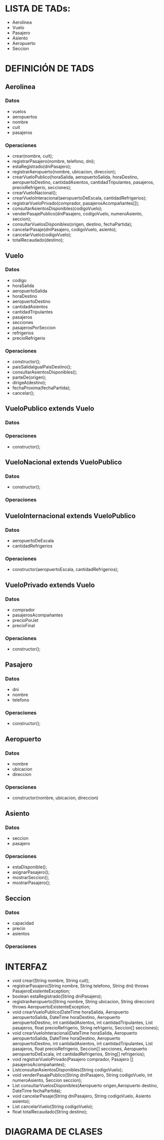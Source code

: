 # LISTA DE TADs:
- Aerolinea
- Vuelo
- Pasajero
- Asiento
- Aeropuerto
- Seccion

# DEFINICIÓN DE TADS

## Aerolinea
### Datos
- vuelos
- aeropuertos
- nombre
- cuit
- pasajeros
### Operaciones
- crear(nombre, cuit);
- registrarPasajero(nombre, telefono, dni);
- estaRegistrado(dniPasajero);
- registrarAeropuerto(nombre, ubicacion, direccion);
- crearVueloPublico(horaSalida, aeropuertoSalida, horaDestino, aeropuertoDestino, cantidadAsientos,
  cantidadTripulantes, pasajeros, precioRefrigerio, secciones);
- crearVueloNacional();
- crearVueloInteracional(aeropuertoDeEscala, cantidadRefrigerios);
- registrarVueloPrivado(comprador, pasajerosAcompañantes[]);
- consultarAsientosDisponibles(codigoVuelo);
- venderPasajePublico(dniPasajero, codigoVuelo, numeroAsiento, seccion);
- consultarVuelosDisponibles(origen, destino, fechaPartida);
- cancelarPasaje(dniPasajero, codigoVuelo, asiento);
- cancelarVuelo(codigoVuelo);
- totalRecaudado(destino);

## Vuelo
### Datos
- codigo
- horaSalida
- aeropuertoSalida
- horaDestino
- aeropuertoDestino
- cantidadAsientos
- cantidadTripulantes
- pasajeros
- secciones
- pasajerosPorSeccion
- refrigerios
- precioRefrigerio
### Operaciones
- constructor();
- paisSalidaIgualPaisDestino();
- consultarAsientosDisponibles();
- parteDe(origen);
- dirigeA(destino);
- fechaProxima(fechaPartida);
- cancelar();

## VueloPublico extends Vuelo
### Datos
### Operaciones
- constructor();

## VueloNacional extends VueloPublico
### Datos
- constructor();
### Operaciones

## VueloInternacional extends VueloPublico
### Datos
- aeropuertoDeEscala
- cantidadRefrigerios
### Operaciones
- constructor(aeropuertoEscala, cantidadRefrigerios);

## VueloPrivado extends Vuelo
### Datos
- comprador
- pasajerosAcompañantes
- precioPorJet
- precioFinal
### Operaciones
- constructor();

## Pasajero
### Datos
- dni
- nombre
- telefono
### Operaciones
- constructor();

## Aeropuerto
### Datos
- nombre
- ubicacion
- direccion
### Operaciones
- constructor(nombre, ubicacion, direccion)

## Asiento
### Datos
- seccion
- pasajero
### Operaciones
- estaDisponible();
- asignarPasajero();
- mostrarSeccion();
- mostrarPasajero();

## Seccion
### Datos
- capacidad
- precio
- asientos
### Operaciones

# INTERFAZ
- void crear(String nombre, String cuit);
- registrarPasajero(String nombre, String telefono, String dni) throws PasajeroExistenteException; 
- boolean estaRegistrado(String dniPasajero);
- registrarAeropuerto(String nombre, String ubicacion, String direccion) throws AeropuertoExistenteException;
- void crearVueloPublico(DateTime horaSalida, Aeropuerto aeropuertoSalida, DateTime horaDestino, Aeropuerto aeropuertoDestino, int cantidadAsientos,
  int cantidadTripulantes, List<Pasajero> pasajeros, float precioRefrigerio, String refrigerio, Seccion[] secciones);
- void crearVueloInteracional(DateTime horaSalida, Aeropuerto aeropuertoSalida, DateTime horaDestino, Aeropuerto aeropuertoDestino, int cantidadAsientos,
  int cantidadTripulantes, List<Pasajero> pasajeros, float precioRefrigerio, Seccion[] secciones, Aeropuerto aeropuertoDeEscala, int cantidadRefrigerios, String[] refrigerios);
- void registrarVueloPrivado(Pasajero comprador, Pasajero [] pasajerosAcompañantes);
- List<String>consultarAsientosDisponibles(String codigoVuelo);
- void venderPasajePublico(String dniPasajero, String codigoVuelo, int numeroAsiento, Seccion seccion);
- List<String> consultarVuelosDisponibles(Aeropuerto origen,Aeropuerto destino, DateTime fechaPartida);
- void cancelarPasaje(String dniPasajero, String codigoVuelo, Asiento asiento);
- List<String> cancelarVuelo(String codigoVuelo);
- float totalRecaudado(String destino);

# DIAGRAMA DE CLASES